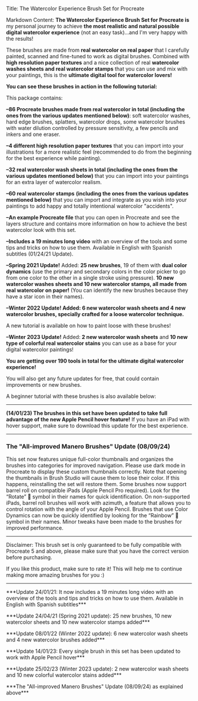 Title: The Watercolor Experience Brush Set for Procreate

Markdown Content:
**The Watercolor Experience Brush Set for Procreate is** my personal journey to achieve **the most realistic and natural possible digital watercolor experience** (not an easy task)...and I'm very happy with the results!

These brushes are made from **real watercolor on real paper** that I carefully painted, scanned and fine-tuned to work as digital brushes. Combined with **high resolution paper textures** and a nice collection of real **watercolor washes sheets and real watercolor stamps** that you can use and mix with your paintings, this is the **ultimate digital tool for watercolor lovers!**

**You can see these brushes in action in the following tutorial:**

This package contains:

**–86 Procreate brushes made from real watercolor in total (including the ones from the various updates mentioned below)**: soft watercolor washes, hard edge brushes, splatters, watercolor drops, some watercolor brushes with water dilution controlled by pressure sensitivity, a few pencils and inkers and one eraser.

**–4 different high resolution paper textures** that you can import into your illustrations for a more realistic feel (recommended to do from the beginning for the best experience while painting).

**–32 real watercolor wash sheets in total (including the ones from the various updates mentioned below)** that you can import into your paintings for an extra layer of watercolor realism.

**–60 real watercolor stamps** **(including the ones from the various updates mentioned below)** that you can import and integrate as you wish into your paintings to add happy and totally intentional watercolor "accidents".

**–An example Procreate file** that you can open in Procreate and see the layers structure and contains more information on how to achieve the best watercolor look with this set.

**–Includes a 19 minutes long video** with an overview of the tools and some tips and tricks on how to use them. Available in English with Spanish subtitles (01/24/21 Update).

**–Spring 2021 Update!** Added: **25 new brushes**, 19 of them with **dual color dynamics** (use the primary and secondary colors in the color picker to go from one color to the other in a single stroke using pressure). **10 new watercolor washes sheets and 10 new watercolor stamps, all made from real watercolor on paper!** (You can identify the new brushes because they have a star icon in their names).

**–Winter 2022 Update! Added: 6 new watercolor wash sheets and 4 new watercolor brushes, specially crafted for a loose watercolor technique.**

A new tutorial is available on how to paint loose with these brushes!

**–Winter 2023 Update!** Added: **2 new watercolor wash sheets** and **10 new type of colorful real watercolor stains** you can use as a base for your digital watercolor paintings!

**You are getting over 190 tools in total for the ultimate digital watercolor experience!**

You will also get any future updates for free, that could contain improvements or new brushes.

A beginner tutorial with these brushes is also available below:

* * *

**(14/01/23) The brushes in this set have been updated to take full advantage of the new Apple Pencil hover feature!** If you have an iPad with hover support, make sure to download this update for the best experience.

* * *

### **The "All-improved Manero Brushes" Update (08/09/24)**

This set now features unique full-color thumbnails and organizes the brushes into categories for improved navigation. Please use dark mode in Procreate to display these custom thumbnails correctly. Note that opening the thumbnails in Brush Studio will cause them to lose their color. If this happens, reinstalling the set will restore them. Some brushes now support barrel roll on compatible iPads (Apple Pencil Pro required). Look for the “Rotate” 🔄 symbol in their names for quick identification. On non-supported iPads, barrel roll brushes will work with azimuth, a feature that allows you to control rotation with the angle of your Apple Pencil. Brushes that use Color Dynamics can now be quickly identified by looking for the “Rainbow” 🌈 symbol in their names. Minor tweaks have been made to the brushes for improved performance.

* * *

Disclaimer: This brush set is only guaranteed to be fully compatible with Procreate 5 and above, please make sure that you have the correct version before purchasing.

If you like this product, make sure to rate it! This will help me to continue making more amazing brushes for you :)

* * *

\*\*\*Update 24/01/21: It now includes a 19 minutes long video with an overview of the tools and tips and tricks on how to use them. Available in English with Spanish subtitles\*\*\*

\*\*\*Update 24/04/21 (Spring 2021 update): 25 new brushes, 10 new watercolor sheets and 10 new watercolor stamps added\*\*\*

\*\*\*Update 08/01/22 (Winter 2022 update): 6 new watercolor wash sheets and 4 new watercolor brushes added\*\*\*

\*\*\*Update 14/01/23: Every single brush in this set has been updated to work with Apple Pencil hover\*\*\*

\*\*\*Update 25/02/23 (Winter 2023 update): 2 new watercolor wash sheets and 10 new colorful watercolor stains added\*\*\*

\*\*\*The "All-improved Manero Brushes" Update (08/09/24) as explained above\*\*\*
